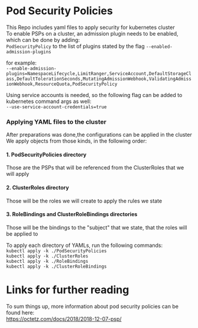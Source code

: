 # Pod Security Policies  

This Repo includes yaml files to apply security for kubernetes cluster  
To enable PSPs on a cluster, an admission plugin needs to be enabled, which can be done by adding:  
`PodSecurityPolicy` to the list of plugins stated by the flag `--enabled-admission-plugins`  

for example:  
`--enable-admission-plugins=NamespaceLifecycle,LimitRanger,ServiceAccount,DefaultStorageClass,DefaultTolerationSeconds,MutatingAdmissionWebhook,ValidatingAdmissionWebhook,ResourceQuota,PodSecurityPolicy`

Using service accounts is needed, so the following flag can be added to kubernetes command args as well:  
`--use-service-account-credentials=true`  

### Applying YAML files to the cluster

After preparations was done,the configurations can be applied in the cluster  
We apply objects from those kinds, in the following order:  

#### 1. PodSecurityPolicies directory
Those are the PSPs that will be referenced from the ClusterRoles that we will apply

#### 2. ClusterRoles directory
Those will be the roles we will create to apply the rules we state

#### 3. RoleBindings and ClusterRoleBindings directories
Those will be the bindings to the "subject" that we state, that the roles will be applied to

To apply each directory of YAMLs, run the following commands:  
`kubectl apply -k ./PodSecurityPolicies`  
`kubectl apply -k ./ClusterRoles`  
`kubectl apply -k ./RoleBindings`  
`kubectl apply -k ./ClusterRoleBindings`  

# Links for further reading

To sum things up, more information about pod security policies can be found here:  
https://octetz.com/docs/2018/2018-12-07-psp/